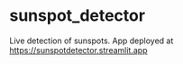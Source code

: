 # sunspot_detector
Live detection of sunspots.
App deployed at https://sunspotdetector.streamlit.app
